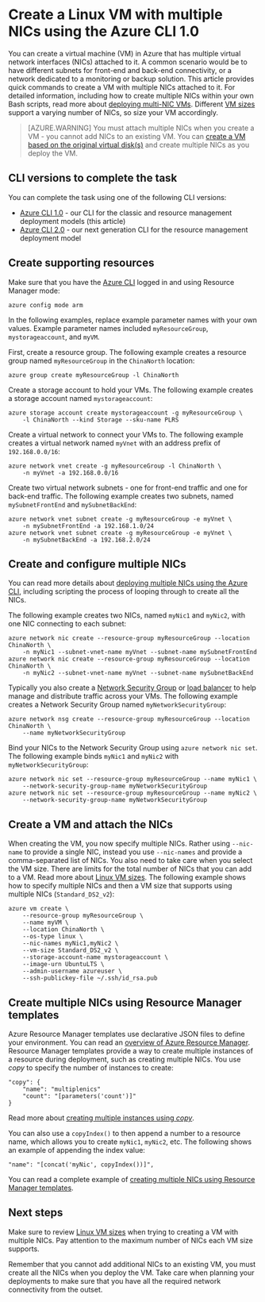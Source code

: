 <properties
    pageTitle="Create a Linux VM in Azure with multiple NICs | Azure"
    description="Learn how to create a Linux VM with multiple NICs attached to it using the Azure CLI or Resource Manager templates."
    services="virtual-machines-linux"
    documentationcenter=""
    author="iainfoulds"
    manager="timlt"
    editor="" />
<tags
    ms.assetid=""
    ms.service="virtual-machines-linux"
    ms.devlang="na"
    ms.topic="article"
    ms.tgt_pltfrm="vm-linux"
    ms.workload="infrastructure"
    ms.date="02/09/2017"
    wacn.date=""
    ms.author="iainfou" />

# Create a Linux VM with multiple NICs using the Azure CLI 1.0
You can create a virtual machine (VM) in Azure that has multiple virtual network interfaces (NICs) attached to it. A common scenario would be to have different subnets for front-end and back-end connectivity, or a network dedicated to a monitoring or backup solution. This article provides quick commands to create a VM with multiple NICs attached to it. For detailed information, including how to create multiple NICs within your own Bash scripts, read more about [deploying multi-NIC VMs](/documentation/articles/virtual-network-deploy-multinic-arm-cli/). Different [VM sizes](/documentation/articles/virtual-machines-linux-sizes/) support a varying number of NICs, so size your VM accordingly.

> [AZURE.WARNING]
> You must attach multiple NICs when you create a VM - you cannot add NICs to an existing VM. You can [create a VM based on the original virtual disk(s)](/documentation/articles/virtual-machines-linux-copy-vm/) and create multiple NICs as you deploy the VM.

## CLI versions to complete the task
You can complete the task using one of the following CLI versions:

- [Azure CLI 1.0](#create-supporting-resources) - our CLI for the classic and resource management deployment models (this article)
- [Azure CLI 2.0](/documentation/articles/virtual-machines-linux-multiple-nics/) - our next generation CLI for the resource management deployment model

## <a name="create-supporting-resources"></a> Create supporting resources
Make sure that you have the [Azure CLI](/documentation/articles/cli-install-nodejs/) logged in and using Resource Manager mode:

    azure config mode arm

In the following examples, replace example parameter names with your own values. Example parameter names included `myResourceGroup`, `mystorageaccount`, and `myVM`.

First, create a resource group. The following example creates a resource group named `myResourceGroup` in the `ChinaNorth` location:

    azure group create myResourceGroup -l ChinaNorth

Create a storage account to hold your VMs. The following example creates a storage account named `mystorageaccount`:

    azure storage account create mystorageaccount -g myResourceGroup \
        -l ChinaNorth --kind Storage --sku-name PLRS

Create a virtual network to connect your VMs to. The following example creates a virtual network named `myVnet` with an address prefix of `192.168.0.0/16`:

    azure network vnet create -g myResourceGroup -l ChinaNorth \
        -n myVnet -a 192.168.0.0/16

Create two virtual network subnets - one for front-end traffic and one for back-end traffic. The following example creates two subnets, named `mySubnetFrontEnd` and `mySubnetBackEnd`:

    azure network vnet subnet create -g myResourceGroup -e myVnet \
        -n mySubnetFrontEnd -a 192.168.1.0/24
    azure network vnet subnet create -g myResourceGroup -e myVnet \
        -n mySubnetBackEnd -a 192.168.2.0/24

## Create and configure multiple NICs
You can read more details about [deploying multiple NICs using the Azure CLI](/documentation/articles/virtual-network-deploy-multinic-arm-cli/), including scripting the process of looping through to create all the NICs.

The following example creates two NICs, named `myNic1` and `myNic2`, with one NIC connecting to each subnet:

    azure network nic create --resource-group myResourceGroup --location ChinaNorth \
        -n myNic1 --subnet-vnet-name myVnet --subnet-name mySubnetFrontEnd
    azure network nic create --resource-group myResourceGroup --location ChinaNorth \
        -n myNic2 --subnet-vnet-name myVnet --subnet-name mySubnetBackEnd

Typically you also create a [Network Security Group](/documentation/articles/virtual-networks-nsg/) or [load balancer](/documentation/articles/load-balancer-overview/) to help manage and distribute traffic across your VMs. The following example creates a Network Security Group named `myNetworkSecurityGroup`:

    azure network nsg create --resource-group myResourceGroup --location ChinaNorth \
        --name myNetworkSecurityGroup

Bind your NICs to the Network Security Group using `azure network nic set`. The following example binds `myNic1` and `myNic2` with `myNetworkSecurityGroup`:

    azure network nic set --resource-group myResourceGroup --name myNic1 \
        --network-security-group-name myNetworkSecurityGroup
    azure network nic set --resource-group myResourceGroup --name myNic2 \
        --network-security-group-name myNetworkSecurityGroup

## Create a VM and attach the NICs
When creating the VM, you now specify multiple NICs. Rather using `--nic-name` to provide a single NIC, instead you use `--nic-names` and provide a comma-separated list of NICs. You also need to take care when you select the VM size. There are limits for the total number of NICs that you can add to a VM. Read more about [Linux VM sizes](/documentation/articles/virtual-machines-linux-sizes/). The following example shows how to specify multiple NICs and then a VM size that supports using multiple NICs (`Standard_DS2_v2`):

    azure vm create \
        --resource-group myResourceGroup \
        --name myVM \
        --location ChinaNorth \
        --os-type linux \
        --nic-names myNic1,myNic2 \
        --vm-size Standard_DS2_v2 \
        --storage-account-name mystorageaccount \
        --image-urn UbuntuLTS \
        --admin-username azureuser \
        --ssh-publickey-file ~/.ssh/id_rsa.pub

## Create multiple NICs using Resource Manager templates
Azure Resource Manager templates use declarative JSON files to define your environment. You can read an [overview of Azure Resource Manager](/documentation/articles/resource-group-overview/). Resource Manager templates provide a way to create multiple instances of a resource during deployment, such as creating multiple NICs. You use *copy* to specify the number of instances to create:

    "copy": {
        "name": "multiplenics"
        "count": "[parameters('count')]"
    }

Read more about [creating multiple instances using *copy*](/documentation/articles/resource-group-create-multiple/). 

You can also use a `copyIndex()` to then append a number to a resource name, which allows you to create `myNic1`, `myNic2`, etc. The following shows an example of appending the index value:

    "name": "[concat('myNic', copyIndex())]", 

You can read a complete example of [creating multiple NICs using Resource Manager templates](/documentation/articles/virtual-network-deploy-multinic-arm-template/).

## Next steps
Make sure to review [Linux VM sizes](/documentation/articles/virtual-machines-linux-sizes/) when trying to creating a VM with multiple NICs. Pay attention to the maximum number of NICs each VM size supports. 

Remember that you cannot add additional NICs to an existing VM, you must create all the NICs when you deploy the VM. Take care when planning your deployments to make sure that you have all the required network connectivity from the outset.
